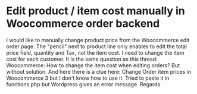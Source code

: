 
# Edit product / item cost manually in Woocommerce order backend

I would like to manually change product price from the Woocommerce edit order page. The "pencil" next to product line only enables to edit the total price field, quantity and Tax, not the item cost. I need to change the item cost for each customer.
It is the same question as this thread:
Woocommerce: How to change the item cost when editing orders?
But without solution.
And here there is a clue here:
Change Order item prices in Woocommerce 3
but I don't know how to use it. Tried to paste it in functions.php but Wordpress gives an error message.
Regards

        